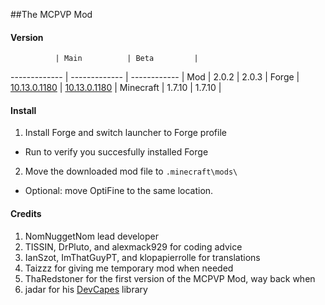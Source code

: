 ##The MCPVP Mod

#### Version

              | Main          | Beta         |
------------- | ------------- | ------------ |
Mod           | 2.0.2           | 2.0.3          |
Forge         | [10.13.0.1180](http://files.minecraftforge.net/maven/net/minecraftforge/forge/1.7.10-10.13.0.1180/forge-1.7.10-10.13.0.1180-installer.jar)           | [10.13.0.1180](http://files.minecraftforge.net/maven/net/minecraftforge/forge/1.7.10-10.13.0.1180/forge-1.7.10-10.13.0.1180-installer.jar) |
Minecraft     | 1.7.10           | 1.7.10       |

#### Install

1. Install Forge and switch launcher to Forge profile
 - Run to verify you succesfully installed Forge
2. Move the downloaded mod file to `.minecraft\mods\`
 - Optional: move OptiFine to the same location.

#### Credits

1. NomNuggetNom lead developer
2. TISSIN, DrPluto, and alexmack929 for coding advice
3. IanSzot, ImThatGuyPT, and klopapierrolle for translations
4. Taizzz for giving me temporary mod when needed
6. ThaRedstoner for the first version of the MCPVP Mod, way back when
7. jadar for his [DevCapes](https://github.com/jadar/DeveloperCapes) library
